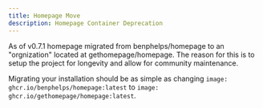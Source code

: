 ```yaml
---
title: Homepage Move
description: Homepage Container Deprecation
---
```


As of v0.7.1 homepage migrated from benphelps/homepage to an "orgnization" located at gethomepage/homepage. The reason for this is to setup the project for longevity and allow for community maintenance.

Migrating your installation should be as simple as changing `image: ghcr.io/benphelps/homepage:latest` to `image: ghcr.io/gethomepage/homepage:latest`.